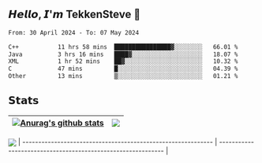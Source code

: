 ## 𝙃𝙚𝙡𝙡𝙤, 𝙄'𝙢 TekkenSteve 👋

<!--
**TekkenSteve/TekkenSteve** is a ✨ _special_ ✨ repository because its `README.md` (this file) appears on your GitHub profile.

Here are some ideas to get you started:

- 🔭 I’m currently working on ...
- 🌱 I’m currently learning ...
- 👯 I’m looking to collaborate on ...
- 🤔 I’m looking for help with ...
- 💬 Ask me about ...
- 📫 How to reach me: ...
- 😄 Pronouns: ...
- ⚡ Fun fact: ...
  -->


<!--START_SECTION:waka-->

```txt
From: 30 April 2024 - To: 07 May 2024

C++           11 hrs 58 mins  ████████████████▓░░░░░░░░   66.01 %
Java          3 hrs 16 mins   ████▓░░░░░░░░░░░░░░░░░░░░   18.07 %
XML           1 hr 52 mins    ██▓░░░░░░░░░░░░░░░░░░░░░░   10.32 %
C             47 mins         █░░░░░░░░░░░░░░░░░░░░░░░░   04.39 %
Other         13 mins         ▒░░░░░░░░░░░░░░░░░░░░░░░░   01.21 %
```

<!--END_SECTION:waka-->

## 𝗦𝘁𝗮𝘁𝘀


| <a href="https://github.com/anuraghazra/github-readme-stats"><img align="center" src="https://github-readme-stats.vercel.app/api?username=TekkenSteve&show_icons=true&include_all_commits=true&theme=buefy&hide_border=true" alt="Anurag's github stats" /></a> | <a href="https://github.com/anuraghazra/github-readme-stats"><img align="center" src="https://github-readme-stats.vercel.app/api/top-langs/?username=TekkenSteve&layout=compact&theme=buefy&hide_border=true" /></a> |
| ------------------------------------------------------------ | ------------------------------------------------------------ |
<a href="https://github.com/anuraghazra/github-readme-stats"><img align="center" src="https://github-readme-stats.vercel.app/api/wakatime?username=TekkenSteve&range=all_time&layout=compact&theme=transparent&v=2" /></a>
| ------------------------------------------------------------ | ------------------------------------------------------------ |


